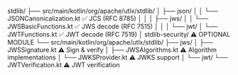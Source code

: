 stdlib/
├── src/main/kotlin/org/apache/utlx/stdlib/
│   ├── json/
│   │   └── JSONCanonicalization.kt        ✅ JCS (RFC 8785)
│   │
│   ├── jws/
│   │   └── JWSBasicFunctions.kt           ✅ JWS decode (RFC 7515)
│   │
│   └── jwt/
│       └── JWTFunctions.kt                ✅ JWT decode (RFC 7519)
│
stdlib-security/                           ⚠️ OPTIONAL MODULE
└── src/main/kotlin/org/apache/utlx/stdlib/
    ├── jws/
    │   ├── JWSSignature.kt                ⚠️ Sign & verify
    │   ├── JWSAlgorithms.kt               ⚠️ Algorithm implementations
    │   └── JWKSProvider.kt                ⚠️ JWKS support
    │
    └── jwt/
        └── JWTVerification.kt             ⚠️ JWT verification
